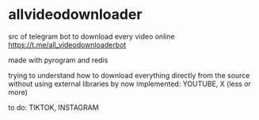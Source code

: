 # allvideodownloader
src of telegram bot to download every video online
https://t.me/all_videodownloaderbot

made with pyrogram and redis

trying to understand how to download everything directly from the source without using external libraries
by now implemented: YOUTUBE, X (less or more)

to do: TIKTOK, INSTAGRAM
